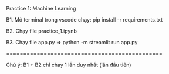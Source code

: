 Practice 1: Machine Learning

B1. Mở terminal trong vscode chạy: pip install -r requirements.txt

B2. Chạy file practice_1.ipynb

B3. Chạy file app.py  => python -m streamlit run app.py

==============================================

Chú ý: B1 + B2 chỉ chạy 1 lần duy nhất (lần đầu tiên)
